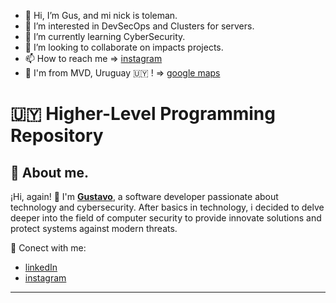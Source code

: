 - 👋 Hi, I’m Gus, and mi nick is toleman.
- 👀 I’m interested in DevSecOps and Clusters for servers.
- 🌱 I’m currently learning CyberSecurity.
- 💞️ I’m looking to collaborate on impacts projects.
- 📫 How to reach me => [instagram](https://instagram.com/sprinteruy)
- 📍 I'm from MVD, Uruguay 🇺🇾 ! => [google maps](https://www.google.com/maps/@-34.848768,-56.131584,31799m/data=!3m1!1e3?authuser=0&entry=ttu&g_ep=EgoyMDI0MTIwNC4wIKXMDSoASAFQAw%3D%3D)

# 🇺🇾 Higher-Level Programming Repository

<!---
toleman84/toleman84 is a ✨ special ✨ repository because its `README.md` (this file) appears on your GitHub profile.
You can click the Preview link to take a look at your changes.
--->

## 📖 About me.

¡Hi, again! 👋 I'm **[Gustavo](https://github.com/toleman84)**, a software developer passionate about technology and cybersecurity. After basics in technology, i decided to delve deeper into the field of computer security to provide innovate solutions and protect systems against modern threats.

📌 Conect with me:

- [linkedIn](https://www.linkedin.com/in/gdpm/)
- [instagram](https://instagram.com/sprinteruy)

---

